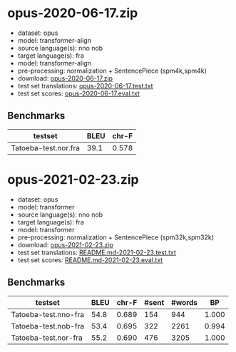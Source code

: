 # opus-2020-06-17.zip

* dataset: opus
* model: transformer-align
* source language(s): nno nob
* target language(s): fra
* model: transformer-align
* pre-processing: normalization + SentencePiece (spm4k,spm4k)
* download: [opus-2020-06-17.zip](https://object.pouta.csc.fi/Tatoeba-MT-models/nor-fra/opus-2020-06-17.zip)
* test set translations: [opus-2020-06-17.test.txt](https://object.pouta.csc.fi/Tatoeba-MT-models/nor-fra/opus-2020-06-17.test.txt)
* test set scores: [opus-2020-06-17.eval.txt](https://object.pouta.csc.fi/Tatoeba-MT-models/nor-fra/opus-2020-06-17.eval.txt)

## Benchmarks

| testset               | BLEU  | chr-F |
|-----------------------|-------|-------|
| Tatoeba-test.nor.fra 	| 39.1 	| 0.578 |



# opus-2021-02-23.zip

* dataset: opus
* model: transformer
* source language(s): nno nob
* target language(s): fra
* model: transformer
* pre-processing: normalization + SentencePiece (spm32k,spm32k)
* download: [opus-2021-02-23.zip](https://object.pouta.csc.fi/Tatoeba-MT-models/nor-fra/opus-2021-02-23.zip)
* test set translations: [README.md-2021-02-23.test.txt](https://object.pouta.csc.fi/Tatoeba-MT-models/nor-fra/README.md-2021-02-23.test.txt)
* test set scores: [README.md-2021-02-23.eval.txt](https://object.pouta.csc.fi/Tatoeba-MT-models/nor-fra/README.md-2021-02-23.eval.txt)

## Benchmarks

| testset | BLEU  | chr-F | #sent | #words | BP |
|---------|-------|-------|-------|--------|----|
| Tatoeba-test.nno-fra 	| 54.8 	| 0.689 	| 154 	| 944 	| 1.000 |
| Tatoeba-test.nob-fra 	| 53.4 	| 0.695 	| 322 	| 2261 	| 0.994 |
| Tatoeba-test.nor-fra 	| 55.2 	| 0.690 	| 476 	| 3205 	| 1.000 |


